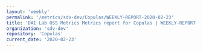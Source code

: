 ```yaml
---
layout: 'weekly'
permalink: '/metrics/sdv-dev/Copulas/WEEKLY-REPORT-2020-02-23'
title: 'DAI Lab OSS Metrics Metrics report for Copulas | WEEKLY-REPORT-2020-02-23'
organization: 'sdv-dev'
repository: 'Copulas'
current_date: '2020-02-23'
---
```

